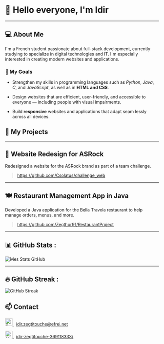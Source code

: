 # 👋 Hello everyone, I'm Idir

---

## 💻 About Me
I'm a French student passionate about full-stack development, currently studying to specialize in digital technologies and IT. I'm especially interested in creating modern websites and applications.

### 🎯 My Goals
- Strengthen my skills in programming languages such as _Python_, _Java_, _C_, and _JavaScript_, as well as in __HTML and CSS__.

- Design websites that are efficient, user-friendly, and accessible to everyone — including people with visual impairments.

- Build __responsive__ websites and applications that adapt seam lessly across all devices.

## 🚀 My Projects

---

## 🔧 Website Redesign for ASRock

Redesigned a website for the ASRock brand as part of a team challenge.

> https://github.com/Csolatus/challenge_web

---

## 🍽️ Restaurant Management App in Java

Developed a Java application for the Bella Travola restaurant to help manage orders, menus, and more.

> https://github.com/Zegthor91/RestaurantProject

---

## 📊 GitHub Stats :

![Mes Stats GitHub](https://github-readme-stats.vercel.app/api?username=Zegthor91&show_icons=true&theme=radical)

---

## 🔥 GitHub Streak :

![GitHub Streak](https://streak-stats.demolab.com/?user=Zegthor91&theme=dark&date_format=M%20j%5B%2C%20Y%5D)

## 📫 Contact

<a href="mailto:idir.zegtitouche@efrei.net" target="_blank"> <img src="https://cdn-icons-png.flaticon.com/512/732/732200.png" alt="Email" width="24" height="24" /> </a> &nbsp; <span>idir.zegtitouche@efrei.net</span> <br/>

<a href="https://www.linkedin.com/in/idir-zegtitouche-369118333/" target="_blank"> <img src="https://cdn-icons-png.flaticon.com/512/174/174857.png" alt="LinkedIn" width="24" height="24" /> </a> &nbsp; <span><a href="https://www.linkedin.com/in/idir-zegtitouche-369118333/">idir-zegtitouche-369118333/</a></span> <br/>